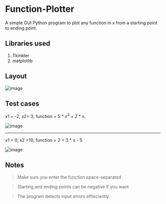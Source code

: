 # Function-Plotter
A simple GUI Python program to plot any function in x from a starting point to ending point.

## Libraries used
1. Tkinkter 
2. matplotlib
## Layout

![image](https://user-images.githubusercontent.com/41492875/167320687-559dde2d-0e73-41fa-998b-8542e5db0154.png)


## Test cases 
x1 = -2, x2= 3, function = 5 * x<sup>3</sup> + 2 * x. 

![image](https://user-images.githubusercontent.com/41492875/167320489-f0d8b7b6-3b4d-4cb3-afdb-293b52a008a1.png)

---
x1 = 0, x2 =10, function = 2 + 3 * x - 5

![image](https://user-images.githubusercontent.com/41492875/167320581-93a4dff1-9d70-4d73-97f3-a89ffa23474f.png)


## Notes
> Make sure you enter the function space-separated

> Starting and ending points can be negative if you want

> The program detects input errors effieciently
